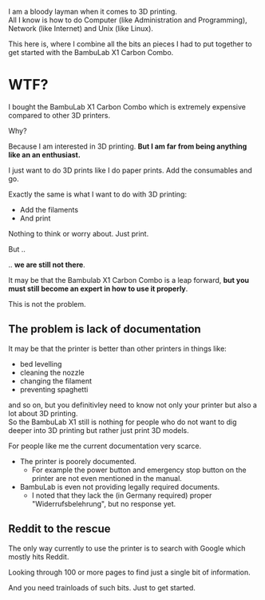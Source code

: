 I am a bloody layman when it comes to 3D printing.  
All I know is how to do Computer (like Administration and Programming), Network (like Internet) and Unix (like Linux).

This here is, where I combine all the bits an pieces I had to put together to get started with the BambuLab X1 Carbon Combo.


# WTF?

I bought the BambuLab X1 Carbon Combo which is extremely expensive compared to other 3D printers.

Why?

Because I am interested in 3D printing.  **But I am far from being anything like an an enthusiast.**

I just want to do 3D prints like I do paper prints.  Add the consumables and go.

Exactly the same is what I want to do with 3D printing:

- Add the filaments
- And print

Nothing to think or worry about.  Just print.

But ..

.. **we are still not there**.

It may be that the Bambulab X1 Carbon Combo is a leap forward, **but you must still become an expert in how to use it properly**.

This is not the problem.

## The problem is lack of documentation

It may be that the printer is better than other printers in things like:

- bed levelling
- cleaning the nozzle
- changing the filament
- preventing spaghetti

and so on, but you definitivley need to know not only your printer but also a lot about 3D printing.  
So the BambuLab X1 still is nothing for people who do not want to dig deeper into 3D printing but rather just print 3D models.

For people like me the current documentation very scarce.

- The printer is poorely documented.
  - For example the power button and emergency stop button on the printer are not even mentioned in the manual.
- BambuLab is even not providing legally required documents.
  - I noted that they lack the (in Germany required) proper "Widerrufsbelehrung", but no response yet.


## Reddit to the rescue

The only way currently to use the printer is to search with Google which mostly hits Reddit.

Looking through 100 or more pages to find just a single bit of information.

And you need trainloads of such bits.  Just to get started.
